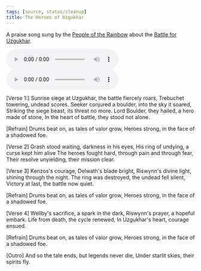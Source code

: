 ```yaml
---
tags: [source, status/cleanup]
title: The Heroes of Uzgukhar
---
```


A praise song sung by the [People of the Rainbow](<../../groups/orc-hordes/people-of-the-rainbow.md>) about the [Battle for Uzgukhar](<../../events/1700s/1749/battle-for-uzgukhar.md>).

<audio controls>
    <source src="//taelgarverse//assets/audio/heroes-of-uzgukhar.mp3">
</audio>
<audio controls>
    <source src="//taelgarverse//assets/audio/heroes-of-uzgukhar-alt.mp3">
</audio>

[Verse 1:]
Sunrise siege at Uzgukhar, the battle fiercely roars,
Trebuchet towering, undead scores.
Seeker conjured a boulder, into the sky it soared,
Striking the siege beast, its threat no more.
Lord Boulder, they hailed, a hero made of stone,
In the heart of battle, they stood not alone.

[Refrain]
Drums beat on, as tales of valor grow,
Heroes strong, in the face of a shadowed foe.

[Verse 2]
Grash stood waiting, darkness in his eyes,
His ring of undying, a curse kept him alive
The heroes fought hard, through pain and through fear,
Their resolve unyielding, their mission clear.

[Verse 3]
Kenzos's courage, Delwath's blade bright,
Riswynn's divine light, shining through the night.
The ring was destroyed, the undead fell silent,
Victory at last, the battle now quiet.

[Refrain]
Drums beat on, as tales of valor grow,
Heroes strong, in the face of a shadowed foe.

[Verse 4]
Wellby's sacrifice, a spark in the dark,
Riswynn's prayer, a hopeful embark.
Life from death, the cycle renewed,
In Uzgukhar's heart, courage ensued.

[Refrain]
Drums beat on, as tales of valor grow,
Heroes strong, in the face of a shadowed foe.

[Outro]
And so the tale ends, but legends never die,
Under starlit skies, their spirits fly.